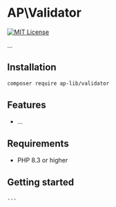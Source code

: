 # AP\Validator

[![MIT License](https://img.shields.io/badge/license-MIT-blue.svg)](LICENSE)

...

## Installation

```bash
composer require ap-lib/validator
```

## Features

- ...

## Requirements

- PHP 8.3 or higher

## Getting started

```php
...
```